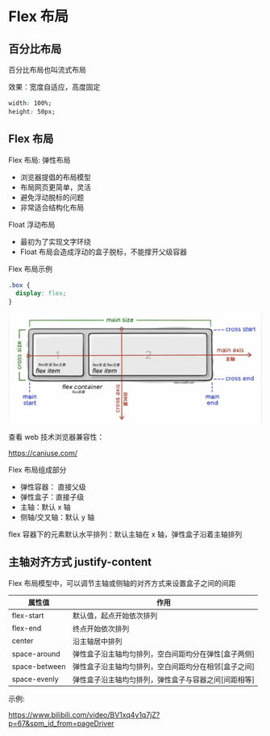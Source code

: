 # Flex 布局

## 百分比布局

百分比布局也叫流式布局

效果：宽度自适应，高度固定

```css
width: 100%;
height: 50px;
```

## Flex 布局

Flex 布局: 弹性布局

- 浏览器提倡的布局模型
- 布局网页更简单，灵活
- 避免浮动脱标的问题
- 非常适合结构化布局

Float 浮动布局

- 最初为了实现文字环绕
- Float 布局会造成浮动的盒子脱标，不能撑开父级容器

Flex 布局示例

```css
.box {
  display: flex;
}
```

![](img/flex.png)

查看 web 技术浏览器兼容性：

https://caniuse.com/

Flex 布局组成部分

- 弹性容器： 直接父级
- 弹性盒子：直接子级
- 主轴：默认 x 轴
- 侧轴/交叉轴：默认 y 轴

flex 容器下的元素默认水平排列：默认主轴在 x 轴，弹性盒子沿着主轴排列

## 主轴对齐方式 justify-content

Flex 布局模型中，可以调节主轴或侧轴的对齐方式来设置盒子之间的间距

| 属性值        | 作用                                                 |
| ------------- | ---------------------------------------------------- |
| flex-start    | 默认值，起点开始依次排列                             |
| flex-end      | 终点开始依次排列                                     |
| center        | 沿主轴居中排列                                       |
| space-around  | 弹性盒子沿主轴均匀排列，空白间距均分在弹性[盒子两侧] |
| space-between | 弹性盒子沿主轴均匀排列，空白间距均分在相邻[盒子之间] |
| space-evenly  | 弹性盒子沿主轴均匀排列，弹性盒子与容器之间[间距相等] |

示例:

[](demo/flex-1.html ':include :type=code')

[](demo/flex-1.html ':include height=900')

https://www.bilibili.com/video/BV1xq4y1q7jZ?p=67&spm_id_from=pageDriver
